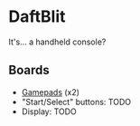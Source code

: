 # DaftBlit
It's... a handheld console?

## Boards
- [Gamepads](https://github.com/Daft-Freak/py32-i2c-gamepad) (x2)
- "Start/Select" buttons: TODO
- Display: TODO
